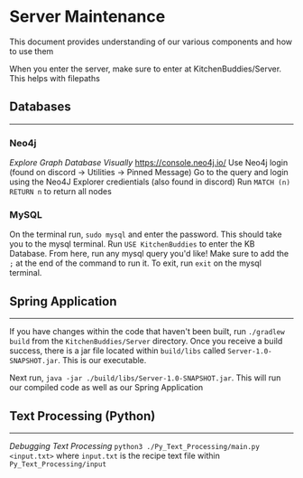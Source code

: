 # Server Maintenance
This document provides understanding of our various components and how to use them

When you enter the server, make sure to enter at KitchenBuddies/Server. This helps with filepaths

## Databases
---
### Neo4j

*Explore Graph Database Visually*
https://console.neo4j.io/
Use Neo4j login (found on discord -> Utilities -> Pinned Message)
Go to the query and login using the Neo4J Explorer credientials (also found in discord)
Run `MATCH (n) RETURN n` to return all nodes

### MySQL
On the terminal run, `sudo mysql` and enter the password. This should take you to the mysql terminal. 
Run `USE KitchenBuddies` to enter the KB Database.
From here, run any mysql query you'd like! Make sure to add the `;` at the end of the command to run it.
To exit, run `exit` on the mysql terminal.

## Spring Application
---
If you have changes within the code that haven't been built, run `./gradlew build` from the `KitchenBuddies/Server` directory. Once you receive a build success, there
is a jar file located within `build/libs` called `Server-1.0-SNAPSHOT.jar`. This is our executable. 

Next run, `java -jar ./build/libs/Server-1.0-SNAPSHOT.jar`. This will run our compiled code as well as our Spring Application

## Text Processing (Python)
---
*Debugging Text Processing*
`python3 ./Py_Text_Processing/main.py <input.txt>`
where `input.txt` is the recipe text file within `Py_Text_Processing/input`



